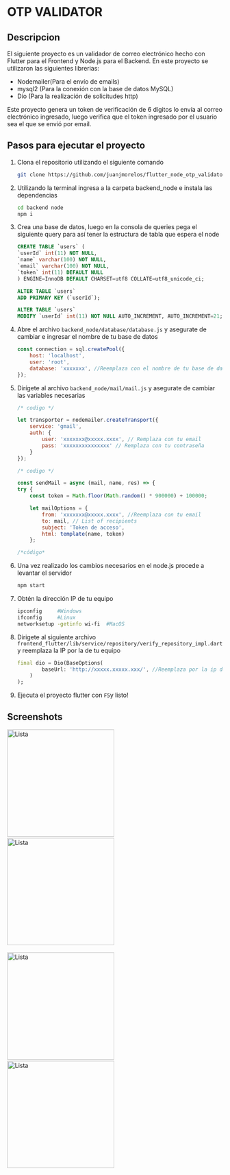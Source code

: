 # OTP VALIDATOR

## Descripcion
El siguiente proyecto es un validador de correo electrónico hecho con Flutter para el Frontend y Node.js para el Backend. En este proyecto se utilizaron las siguientes librerias:

- Nodemailer(Para el envío de emails)
- mysql2 (Para la conexión con la base de datos MySQL)
- Dio (Para la realización de solicitudes http)

Este proyecto genera un token de verificación de 6 dígitos lo envía al correo electrónico ingresado, luego verifica que el token ingresado por el usuario sea el que se envió por email.

## Pasos para ejecutar el proyecto
1. Clona el repositorio utilizando el siguiente comando
    ```bash
    git clone https://github.com/juanjmorelos/flutter_node_otp_validator.git
    ```

2. Utilizando la terminal ingresa a la carpeta backend_node e instala las dependencias
    ```bash
    cd backend node
    npm i
    ```

3. Crea una base de datos, luego en la consola de queries pega el siguiente query para así tener la estructura de tabla que espera el node
    ```SQL
    CREATE TABLE `users` (
    `userId` int(11) NOT NULL,
    `name` varchar(100) NOT NULL,
    `email` varchar(100) NOT NULL,
    `token` int(11) DEFAULT NULL
    ) ENGINE=InnoDB DEFAULT CHARSET=utf8 COLLATE=utf8_unicode_ci;

    ALTER TABLE `users`
    ADD PRIMARY KEY (`userId`);

    ALTER TABLE `users`
    MODIFY `userId` int(11) NOT NULL AUTO_INCREMENT, AUTO_INCREMENT=21;
    ```

4. Abre el archivo `backend_node/database/database.js` y asegurate de cambiar e ingresar el nombre de tu base de datos
    ```javascript
    const connection = sql.createPool({
        host: 'localhost',
        user: 'root',
        database: 'xxxxxxx', //Reemplaza con el nombre de tu base de datos
    });
    ```

5. Dirígete al archivo `backend_node/mail/mail.js` y asegurate de cambiar las variables necesarias
    ```javascript
    /* codigo */

    let transporter = nodemailer.createTransport({
        service: 'gmail',
        auth: {
            user: 'xxxxxxx@xxxxx.xxxx', // Remplaza con tu email
            pass: 'xxxxxxxxxxxxxxx' // Remplaza con tu contraseña
        }
    });

    /* codigo */

    const sendMail = async (mail, name, res) => {
    try {
        const token = Math.floor(Math.random() * 900000) + 100000;

        let mailOptions = {
            from: 'xxxxxxx@xxxxx.xxxx', //Reemplaza con tu email
            to: mail, // List of recipients
            subject: 'Token de acceso',
            html: template(name, token)
        };

    /*código*
    ```
6. Una vez realizado los cambios necesarios en el node.js procede a levantar el servidor 
    ```bash
    npm start
    ```
7. Obtén la dirección IP de tu equipo
    ```bash
    ipconfig     #Windows
    ifconfig     #Linux
    networksetup -getinfo wi-fi  #MacOS
    ```
8. Dirigete al siguiente archivo `frontend_flutter/lib/service/repository/verify_repository_impl.dart` y reemplaza la IP por la de tu equipo
    ```dart
    final dio = Dio(BaseOptions(
            baseUrl: 'http://xxxxx.xxxxx.xxx/', //Reemplaza por la ip de tu servidor
        )
    );
    ```
9. Ejecuta el proyecto flutter con `F5`y listo!

## Screenshots
<img src="screenshots/Screenshot_1.jpg" alt="Lista" width="250"/>&nbsp;&nbsp;&nbsp;&nbsp;<img src="screenshots/Screenshot_2.jpg" alt="Lista" width="250"/> <br/>    
<img src="screenshots/Screenshot_3.jpg" alt="Lista" width="250"/>&nbsp;&nbsp;&nbsp;&nbsp;<img src="screenshots/Screenshot_4.jpg" alt="Lista" width="250"/>
